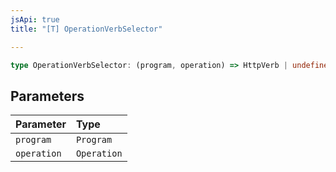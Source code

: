 ```yaml
---
jsApi: true
title: "[T] OperationVerbSelector"

---
```

```ts
type OperationVerbSelector: (program, operation) => HttpVerb | undefined;
```

## Parameters

| Parameter | Type |
| :------ | :------ |
| `program` | `Program` |
| `operation` | `Operation` |
